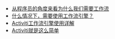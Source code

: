 


* [从程序员的角度来看为什么我们需要工作流](https://blog.csdn.net/xiaoxian8023/article/details/34468739)
* [什么情况下，需要使用工作流引擎？](https://www.zhihu.com/question/20857512)
* [Activiti工作流引擎使用详解](https://blog.csdn.net/m0_37327416/article/details/71743368)
* [Activiti就是这么简单](https://juejin.cn/post/6844903577757057038)
